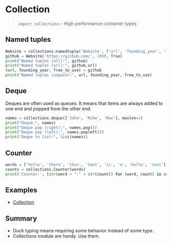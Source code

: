 # Collection

> `import collections` - High performance container types

## Named tuples

```python
Website = collections.namedtuple('Website', ['url', 'founding_year', 'free_to_use'])
github = Website('https://github.com/', 2008, True)
print("Named tuples (all):", github)
print("Named tuples (url):", github.url)
(url, founding_year, free_to_use) = github
print("Named tuples (unpack):", url, founding_year, free_to_use)
```

## Deque

Deques are often used as queues. It means that items are always added to one end and popped from the other end.

```python
names = collections.deque(['John', 'Mike', 'Max'], maxlen=2)
print("Deque:", names)
print("Deque pop (right):", names.pop())
print("Deque pop (left):", names.popleft())
print("Deque to list:", list(names))
```

## Counter

```python
words = ['hello', 'there', 'this', 'test', 'is', 'a', 'hello', 'test']
counts = collections.Counter(words)
print('Counter:', [str(word + ":" + str(count)) for (word, count) in counts.items()])
```

## Examples

* [Collection](../examples/collection.py)

## Summary

* Duck typing means requiring some behavior instead of some type.
* Collections module are handy. Use them.
